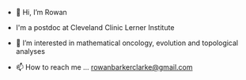 - 👋 Hi, I’m Rowan
- I'm a postdoc at Cleveland Clinic Lerner Institute
- 🌱 I’m interested in mathematical oncology, evolution and topological analyses

- 📫 How to reach me ... rowanbarkerclarke@gmail.com

<!---
sbarkerclarke-phd/sbarkerclarke-phd is a ✨ special ✨ repository because its `README.md` (this file) appears on your GitHub profile.
You can click the Preview link to take a look at your changes.
--->
